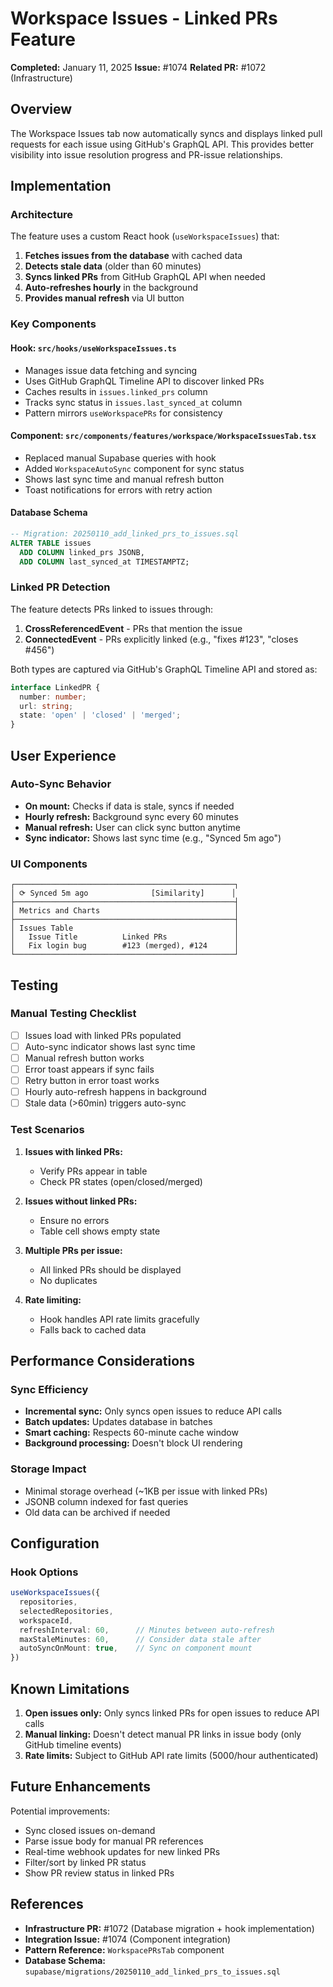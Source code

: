 # Workspace Issues - Linked PRs Feature

**Completed:** January 11, 2025
**Issue:** #1074
**Related PR:** #1072 (Infrastructure)

## Overview

The Workspace Issues tab now automatically syncs and displays linked pull requests for each issue using GitHub's GraphQL API. This provides better visibility into issue resolution progress and PR-issue relationships.

## Implementation

### Architecture

The feature uses a custom React hook (`useWorkspaceIssues`) that:

1. **Fetches issues from the database** with cached data
2. **Detects stale data** (older than 60 minutes)
3. **Syncs linked PRs** from GitHub GraphQL API when needed
4. **Auto-refreshes hourly** in the background
5. **Provides manual refresh** via UI button

### Key Components

#### Hook: `src/hooks/useWorkspaceIssues.ts`

- Manages issue data fetching and syncing
- Uses GitHub GraphQL Timeline API to discover linked PRs
- Caches results in `issues.linked_prs` column
- Tracks sync status in `issues.last_synced_at` column
- Pattern mirrors `useWorkspacePRs` for consistency

#### Component: `src/components/features/workspace/WorkspaceIssuesTab.tsx`

- Replaced manual Supabase queries with hook
- Added `WorkspaceAutoSync` component for sync status
- Shows last sync time and manual refresh button
- Toast notifications for errors with retry action

#### Database Schema

```sql
-- Migration: 20250110_add_linked_prs_to_issues.sql
ALTER TABLE issues
  ADD COLUMN linked_prs JSONB,
  ADD COLUMN last_synced_at TIMESTAMPTZ;
```

### Linked PR Detection

The feature detects PRs linked to issues through:

1. **CrossReferencedEvent** - PRs that mention the issue
2. **ConnectedEvent** - PRs explicitly linked (e.g., "fixes #123", "closes #456")

Both types are captured via GitHub's GraphQL Timeline API and stored as:

```typescript
interface LinkedPR {
  number: number;
  url: string;
  state: 'open' | 'closed' | 'merged';
}
```

## User Experience

### Auto-Sync Behavior

- **On mount:** Checks if data is stale, syncs if needed
- **Hourly refresh:** Background sync every 60 minutes
- **Manual refresh:** User can click sync button anytime
- **Sync indicator:** Shows last sync time (e.g., "Synced 5m ago")

### UI Components

```
┌─────────────────────────────────────────────────┐
│ ⟳ Synced 5m ago              [Similarity]      │
├─────────────────────────────────────────────────┤
│ Metrics and Charts                              │
├─────────────────────────────────────────────────┤
│ Issues Table                                    │
│   Issue Title          Linked PRs               │
│   Fix login bug        #123 (merged), #124      │
└─────────────────────────────────────────────────┘
```

## Testing

### Manual Testing Checklist

- [ ] Issues load with linked PRs populated
- [ ] Auto-sync indicator shows last sync time
- [ ] Manual refresh button works
- [ ] Error toast appears if sync fails
- [ ] Retry button in error toast works
- [ ] Hourly auto-refresh happens in background
- [ ] Stale data (>60min) triggers auto-sync

### Test Scenarios

1. **Issues with linked PRs:**
   - Verify PRs appear in table
   - Check PR states (open/closed/merged)

2. **Issues without linked PRs:**
   - Ensure no errors
   - Table cell shows empty state

3. **Multiple PRs per issue:**
   - All linked PRs should be displayed
   - No duplicates

4. **Rate limiting:**
   - Hook handles API rate limits gracefully
   - Falls back to cached data

## Performance Considerations

### Sync Efficiency

- **Incremental sync:** Only syncs open issues to reduce API calls
- **Batch updates:** Updates database in batches
- **Smart caching:** Respects 60-minute cache window
- **Background processing:** Doesn't block UI rendering

### Storage Impact

- Minimal storage overhead (~1KB per issue with linked PRs)
- JSONB column indexed for fast queries
- Old data can be archived if needed

## Configuration

### Hook Options

```typescript
useWorkspaceIssues({
  repositories,
  selectedRepositories,
  workspaceId,
  refreshInterval: 60,      // Minutes between auto-refresh
  maxStaleMinutes: 60,      // Consider data stale after
  autoSyncOnMount: true,    // Sync on component mount
})
```

## Known Limitations

1. **Open issues only:** Only syncs linked PRs for open issues to reduce API calls
2. **Manual linking:** Doesn't detect manual PR links in issue body (only GitHub timeline events)
3. **Rate limits:** Subject to GitHub API rate limits (5000/hour authenticated)

## Future Enhancements

Potential improvements:

- Sync closed issues on-demand
- Parse issue body for manual PR references
- Real-time webhook updates for new linked PRs
- Filter/sort by linked PR status
- Show PR review status in linked PRs

## References

- **Infrastructure PR:** #1072 (Database migration + hook implementation)
- **Integration Issue:** #1074 (Component integration)
- **Pattern Reference:** `WorkspacePRsTab` component
- **Database Schema:** `supabase/migrations/20250110_add_linked_prs_to_issues.sql`
